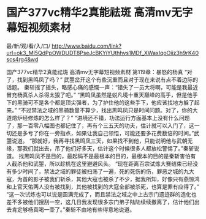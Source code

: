 # 国产377vc精华2真能祛斑 高清mv无字幕短视频素材

最/新/观/看/入/口/ http://www.baidu.com/link?url=ok3_Ml5QdPpOWDUDT8PseJcBKYiYUthhvs1MDf_XWaxIqoOiiz3h9rK40scs4rg4&wd

国产377vc精华2真能祛斑 高清mv无字幕短视频素材
第119章：暴怒的杨真
    “对了，找到黑鸣凤了吗？”
    武曌岔开这个有些沉重而且对于现在来说有点不着边际的话题。
    秦斩摇了摇头，略感心痛的感慨一声：“错失了一员大将啊，可能是我最近冒充杨真杀人杀得太狠了吧。”
    “黑鸣凤虽然是蜕凡境十重天巅峰的高手，但是他手下的黑骑可不是各个都是顶尖强者，为了护住他的这些手下，他应该找地方躲了起来。”
    “不过禁法之域的黑骑数量不算少，找出黑鸣凤只是时间问题。对了，你的大道熔炉经修炼的怎么样了？”
    “进境还不错，功法运行方面基本上没有什么问题了，那一百零八幅图也都记住了，再有个三五天的功夫，估计就可以入门了，这一切还是多亏了你在一旁指点，如果让我自己领悟，可能还要多花费数倍的时间。”武曌说道。
    “那就好，我再寻找黑鸣凤三天，如果找不到他，只能说明他与武朝无缘，那我们就出去，吊了他们好多天，估计这个时候很多人都放松警惕了。”秦斩说道。
    找黑鸣凤不是目的，最起码不是最根本的目的，最根本的目的是秦斩害怕有人截杀他和武曌，所以趁机在这里避避风头。
    “现在距离百宗试炼大赛结束已经没有多少时间了，禁法之域的罪徒被扫荡了一遍，死的死伤的伤，罪恶之城的九大寇，为首的影子被我们斩杀，其他大寇也被杀了不少，据我所知，好像只有燕惊鸿和上官天佑两人没有被找到，其他被找到的大寇全部被杀死，也算是罪有应得了。”
    “这一次试炼也可以说是圆满完成了，而且禁法之域之中上古宗门遗迹群的造化也差不多被他们搜刮一空，这几日我发现很多宗门弟子陆陆续续撤离了，估计他们出去肯定够杨真喝一壶了。”秦斩不由地有些得意地说道。
